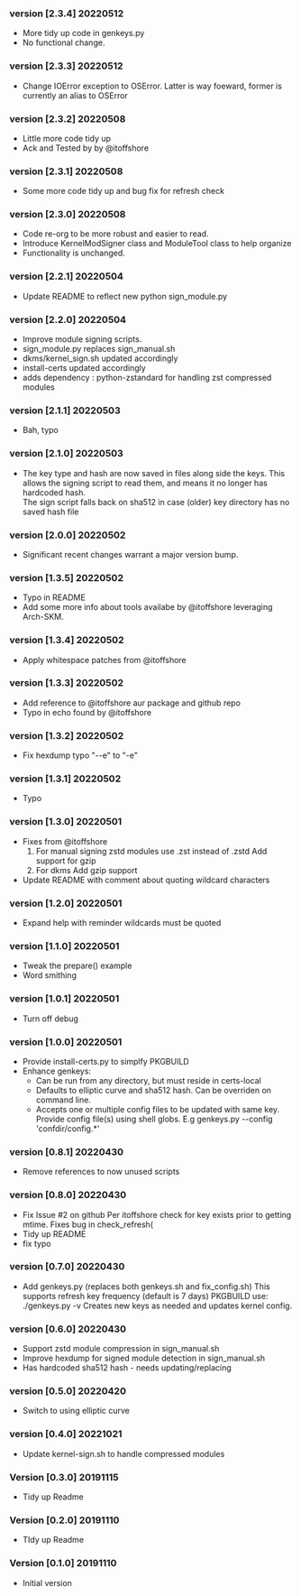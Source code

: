 
### version [2.3.4] 20220512

 - More tidy up code in genkeys.py
 - No functional change.

### version [2.3.3] 20220512

 - Change IOError exception to OSError. Latter is way foeward, former is currently an alias to OSError

### version [2.3.2] 20220508

 - Little more code tidy up 
 - Ack and Tested by by @itoffshore

### version [2.3.1] 20220508

 - Some more code tidy up and bug fix for refresh check

### version [2.3.0] 20220508

 - Code re-org to be more robust and easier to read.
 - Introduce KernelModSigner class and ModuleTool class to help organize
 - Functionality is unchanged.

### version [2.2.1] 20220504

 - Update README to reflect new python sign_module.py

### version [2.2.0] 20220504

 - Improve module signing scripts.
 - sign_module.py replaces sign_manual.sh
 - dkms/kernel_sign.sh updated accordingly
 - install-certs updated accordingly
 - adds dependency : python-zstandard for handling zst compressed modules

### version [2.1.1] 20220503

 - Bah, typo

### version [2.1.0] 20220503

 - The key type and hash are now saved in files along side the keys. 
   This allows the signing script to read them, and means it no longer has hardcoded hash.  
   The sign script falls back on sha512 in case (older) key directory has no saved hash file

### version [2.0.0] 20220502

 - Significant recent changes warrant a major version bump.

### version [1.3.5] 20220502

 - Typo in README
 - Add some more info about tools availabe by @itoffshore leveraging Arch-SKM.

### version [1.3.4] 20220502

 - Apply whitespace patches from @itoffshore

### version [1.3.3] 20220502

 - Add reference to @itoffshore aur package and github repo
 - Typo in echo found by @itoffshore

### version [1.3.2] 20220502

 - Fix hexdump typo "--e" to "-e"

### version [1.3.1] 20220502

 - Typo

### version [1.3.0] 20220501

 - Fixes from @itoffshore
    1. For manual signing
       zstd modules use .zst instead of .zstd
       Add support for gzip
    2. For dkms
       Add gzip support
 - Update README with comment about quoting wildcard characters

### version [1.2.0] 20220501

 - Expand help with reminder wildcards must be quoted

### version [1.1.0] 20220501

 - Tweak the prepare() example
 - Word smithing

### version [1.0.1] 20220501

 - Turn off debug

### version [1.0.0] 20220501

 - Provide install-certs.py to simplfy PKGBUILD
 - Enhance genkeys:
     - Can be run from any directory, but must reside in certs-local
     - Defaults to elliptic curve and sha512 hash. Can be overriden on command line.
     - Accepts one or multiple config files to be updated with same key. 
       Provide config file(s) using shell globs. E.g
       genkeys.py --config 'confdir/config.*'

### version [0.8.1] 20220430

  - Remove references to now unused scripts

### version [0.8.0] 20220430

  - Fix Issue #2 on github 
    Per itoffshore check for key exists prior to getting mtime. Fixes bug in check_refresh(
  - Tidy up README
  - fix typo

### version [0.7.0] 20220430

  - Add genkeys.py (replaces both genkeys.sh and fix_config.sh) 
    This supports refresh key frequency (default is 7 days) 
    PKGBUILD use: ./genkeys.py -v
    Creates new keys as needed and updates kernel config.

### version [0.6.0] 20220430

  - Support zstd module compression in sign_manual.sh
  - Improve hexdump for signed module detection in sign_manual.sh
  - Has hardcoded sha512 hash - needs updating/replacing

### version [0.5.0] 20220420

  - Switch to using elliptic curve 

### version [0.4.0] 20221021

  - Update kernel-sign.sh to handle compressed modules

### Version [0.3.0] 20191115

  - Tidy up Readme

### Version [0.2.0] 20191110

  - TIdy up Readme

### Version [0.1.0] 20191110

  - Initial version

